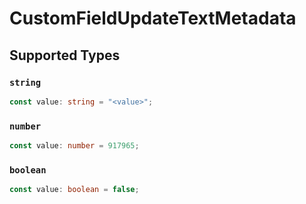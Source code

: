 # CustomFieldUpdateTextMetadata


## Supported Types

### `string`

```typescript
const value: string = "<value>";
```

### `number`

```typescript
const value: number = 917965;
```

### `boolean`

```typescript
const value: boolean = false;
```

